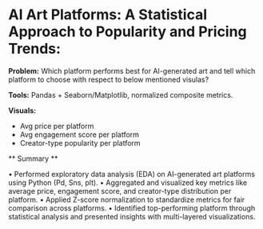 # AI Art Platforms: A Statistical Approach to Popularity and Pricing Trends:

**Problem:** Which platform performs best for AI-generated art and tell which platform to choose with respect to below mentioned visulas?

**Tools:** Pandas + Seaborn/Matplotlib, normalized composite metrics.

**Visuals:**

- Avg price per platform
- Avg engagement score per platform
- Creator-type popularity per platform

** Summary **

 • Performed exploratory data analysis (EDA) on AI-generated art platforms using Python (Pd, Sns, plt).
 • Aggregated and visualized key metrics like average price, engagement score, and creator-type distribution per platform.
 • Applied Z-score normalization to standardize metrics for fair comparison across platforms.
 • Identified top-performing platform through statistical analysis and presented insights with multi-layered visualizations.

